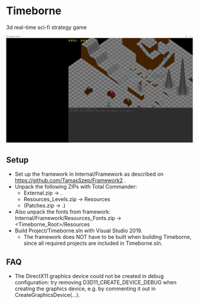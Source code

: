 # Timeborne
3d real-time sci-fi strategy game

![GitHub Logo](/Documents/Milestones/git_image.png)
## Setup
* Set up the framework in Internal/Framework as described on https://github.com/TamasSzep/Framework2 .
* Unpack the following ZIPs with Total Commander:
	* External.zip -> .
	* Resources_Levels.zip -> Resources
	* (Patches.zip -> .)
* Also unpack the fonts from framework: Internal/Framework/Resources_Fonts.zip -> <Timeborne_Root>/Resources
* Build Project/Timeborne.sln with Visual Studio 2019.
	* The framework does NOT have to be built when building Timeborne, since all required projects are included in Timeborne.sln.
## FAQ
* The DirectX11 graphics device could not be created in debug configuration: try removing D3D11_CREATE_DEVICE_DEBUG when creating the graphics device, e.g. by commenting it out in CreateGraphicsDevice(...).
